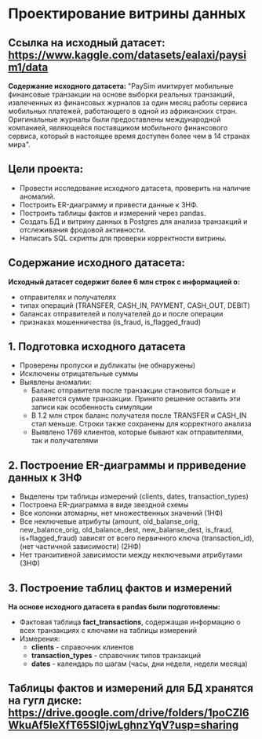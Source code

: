 # Проектирование витрины данных
## Ссылка на исходный датасет: https://www.kaggle.com/datasets/ealaxi/paysim1/data
**Содержание исходного датасета:** "PaySim имитирует мобильные финансовые транзакции на основе выборки реальных транзакций, извлеченных из финансовых журналов за один месяц работы сервиса мобильных платежей, работающего в одной из африканских стран. Оригинальные журналы были предоставлены международной компанией, являющейся поставщиком мобильного финансового сервиса, который в настоящее время доступен более чем в 14 странах мира".

## Цели проекта:
- Провести исследование исходного датасета, проверить на наличие аномалий.
- Построить ER-диаграмму и привести данные к 3НФ.
- Построить таблицы фактов и измерений через pandas.
- Создать БД и витрину данных в Postgres для анализа транзакций и отслеживания фродовой активности.
- Написать SQL скрипты для проверки корректности витрины.

## Содержание исходного датасета:
**Исходный датасет содержит более 6 млн строк с информацией о:**
- отправителях и получателях
- типах операций (TRANSFER, CASH_IN, PAYMENT, CASH_OUT, DEBIT)
- балансах отправителей и получателей до и после операции
- признаках мошенничества (is_fraud, is_flagged_fraud)

## 1. Подготовка исходного датасета 
- Проверены пропуски и дубликаты (не обнаружены)
- Исключены отрицательные суммы
- Выявлены аномалии:
    - Баланс отправителя после транзакции становится больше и равняется сумме транзакции. Принято решение оставить эти записи как особенность симуляции
    - В 1.2 млн строк баланс получателя после TRANSFER и CASH_IN стал меньше. Строки также сохранены для корректного анализа
    - Выявлено 1769 клиентов, которые бывают как отправителями, так и получателями

## 2. Построение ER-диаграммы и прриведение данных к 3НФ
- Выделены три таблицы измерений (clients, dates, transaction_types)
- Построена ER-диаграмма в виде звездной схемы
- Все колонки атомарны, нет множественных значений (1НФ)
- Все неключевые атрибуты (amount, old_balanse_orig, new_balance_orig, old_balance_dest, new_balanse_dest, is_fraud, is+flagged_fraud) зависят от всего первичного ключа (transaction_id), (нет частичной зависимости) (2НФ)
- Нет транзитивной зависимости между неключевыми атрибутами (3НФ)
## 3. Построение таблиц фактов и измерений
**На основе исходного датасета в pandas были подготовлены:**
  - Фактовая таблица **fact_transactions**, содержащая информацию о всех транзакциях с ключами на таблицы измерений
  - Измерения:
      - **clients** - справочник клиентов
      - **transaction_types** - справочник типов транзакций
      - **dates** - календарь по шагам (часы, дни недели, недели месяца)
## Таблицы фактов и измерений для БД хранятся на гугл диске: https://drive.google.com/drive/folders/1poCZl6WkuAf5IeXfT65Sl0jwLghnzYqV?usp=sharing


 
